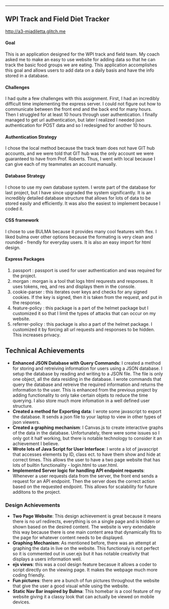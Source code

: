 ---

## WPI Track and Field Diet Tracker

http://a3-mjadiletta.glitch.me 

#### Goal
This is an application designed for the WPI track and field team. My coach asked me to make an easy to use website for adding data so that he can track the basic food groups we are eating. This application accomplishes this goal and allows users to add data on a daily basis and have the info stored in a database. 

#### Challenges
I had quite a few challenges with this assignment. First, I had an incredibly difficult time implementing the express server. I could not figure out how to communicate between the front end and the back end for many hours. 
Then I struggled for at least 10 hours through user authentication. I finally managed to get url authentication, but later I realized I needed json authentication for POST data and so I redesigned for another 10 hours. 

#### Authentication Strategy
I chose the local method because the track team does not have GIT hub accounts, and we were told that GIT hub was the only account we were guaranteed to have from Prof. Roberts. Thus, I went with local because I can give each
of my teammates an account manually. 

#### Database Strategy
I chose to use my own database system. I wrote part of the database for last project, but I have since upgraded the system significantly. It is an incredibly detailed database structure that allows for lots of data to be stored
easily and efficiently. It was also the easiest to implement because I coded it.

#### CSS framework
I chose to use BULMA because it provides many cool features with flex. I liked bulma over other options because the formating is very clean and rounded - frendly for everyday users. It is also an easy import for html design. 

#### Express Packages
1. passport : passport is used for user authentication and was required for the project. 
2. morgan : morgan is a tool that logs html requrests and responses. It uses tokens, req, and res and displays them in the console. 
3. cookie-parser : this iterates over keys and checks for any signed cookies. If the key is signed, then it is taken from the request, and put in the response. 
4. feature-policy : this package is a part of the helmet package but I customized it so that I limit the types of attacks that can occur on my website.
5. referrer-policy : this package is also a part of the helmet package. I customized it by forcing all url requests and responses to be hidden. This increases privacy. 

## Technical Achievements
- **Enhanced JSON Database with Query Commands**: I created a method for storing and retreiving information for users using a JSON database. I setup the database by reading and writing to a JSON file. The file is only one
object, all the data residing in the database. I wrote commands that query the database and retreive the required information and returns the information to the user. This is enhanced from the previous project by adding 
functionality to only take certain objets to reduce the time querying. I also store much more infomation in a well defined user structure. 
- **Created a method for Exporting data**: I wrote some javascript to export the database. It sends a json file to your laptop to view in other types of json viewers. 
- **Created a graphing mechanism**: I Canvas.js to create interactive graphs of the data in the database. Unfortunately, there were some issues so I only got it half working, but there is notable technology to 
consider it an achievement I believe. 
- **Wrote lots of Java Script for User Interface**: I wrote a lot of javascript that accesses elements by ID, class ect. to have them show and hide at correct times. This allows the user to have a two page website
that has lots of builtin functionality - login.html to user.html.
- **Implemented Server logic for handling API endpoint requests**: Whenever a user requests data from the server, the front end sends a request for an API endpoint. Then the server does the correct action based on the 
requested endpoint. This allows for scalability for future additons to the project.

### Design Achievements
- **Two Page Website**: This design achievement is great because it means there is no url redirects, everything is on a single page and is hidden or shown based on the desired content. The website is very extendable this way
because there is one main content area that dynamically fits to the page for whatever content needs to be displayed.
- **Graphing Mechanism**: As mentioned before, there was an attempt at graphing the data in live on the website. This functionaly is not perfect so it is commented out in user.ejs but it has notable creativity that displays
a users information well.
- **ejs views**: this was a cool design feature becasue it allows a coder to script directly on the viewing page. It makes the webpage much more coding friendly. 
- **Fun pictures**: there are a bunch of fun pictures throughout the website that give the user a good visual while using the website.
- **Static Nav Bar inspired by Bulma**: This homebar is a cool feature of my website giving it a classy look that can actually be viewed on mobile devices. 
